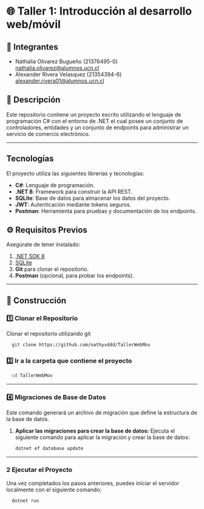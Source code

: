 # 🌐 Taller 1: Introducción al desarrollo web/móvil

## 📌 Integrantes
* Nathalia Olivarez Bugueño (21376495-0) nathalia.olivarez@alumnos.ucn.cl
* Alexander Rivera Velasquez (21354394-6) alexander.rivera01@alumnos.ucn.cl

## 📖 Descripción
Este repositorio contiene un proyecto escrito utilizando el lenguaje de programación C# con el entorno de .NET el cual posee un conjunto de controladores, entidades y un conjunto de endpoints para administrar un servicio de comercio electrónico. 

---
## Tecnologías
El proyecto utiliza las siguientes librerías y tecnologías:
- **C#**: Lenguaje de programación.  
- **.NET 8**: Framework para construir la API REST.  
- **SQLite**: Base de datos para almacenar los datos del proyecto.  
- **JWT**: Autenticación mediante tokens seguros.  
- **Postman**: Herramienta para pruebas y documentación de los endpoints.  

## ⚙️ Requisitos Previos

Asegúrate de tener instalado:
1. [.NET SDK 8](https://dotnet.microsoft.com/en-us/download/dotnet/8.0)  
2. [SQLite](https://www.sqlite.org/download.html)  
3. **Git** para clonar el repositorio.  
4. **Postman** (opcional, para probar los endpoints).  

---

## 🚀 Construcción

### 1️⃣ Clonar el Repositorio

Clonar el repositorio utilizando git
```bash
  git clone https://github.com/nathyxddd/TallerWebMov
```
### 2️⃣ Ir a la carpeta que contiene el proyecto
```bash
  cd TallerWebMov
```
---

### 4️⃣ Migraciones de Base de Datos

Este comando generará un archivo de migración que define la estructura de la base de datos.

1. **Aplicar las migraciones para crear la base de datos:**
   Ejecuta el siguiente comando para aplicar la migración y crear la base de datos:
   ```bash
   dotnet ef database update
   ```
---
### 2 Ejecutar el Proyecto
  Una vez completados los pasos anteriores, puedes iniciar el servidor localmente con el siguiente comando:
 
 ```bash
   dotnet run
  ```
  